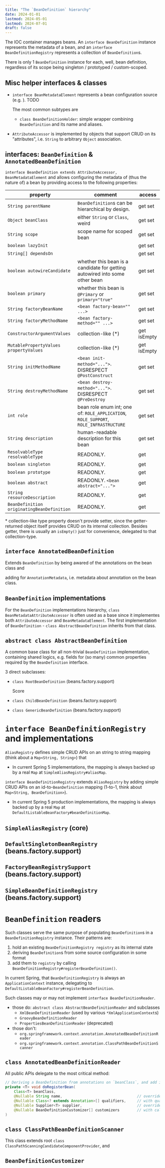 ```yaml
---
title: "The `BeanDefinition` hierarchy"
date: 2024-01-01
lastmod: 2024-05-01
lastmod: 2024-07-01
draft: false
---
```


The IOC container manages beans. An `interface BeanDefinition` instance represents the metadata of a bean, and an `interface BeanDefinitionRegistry` represents a collection of `BeanDefinition`s.

There is only 1 `BeanDefinition` instance for each, well, bean definition, regardless of its scope being singleton / prototyped / custom-scoped.

## Misc helper interfaces & classes

- `interface BeanMetadataElement` represents a bean configuration source (e.g. ). TODO

    The most common subtypes are
    - `class BeanDefinitionHolder`: simple wrapper combining `BeanDefinition` and its name and aliases.

- `AttributeAccessor` is implemented by objects that support CRUD on its "attributes", i.e. `String` to arbitrary `Object` association.

## interfaces: `BeanDefinition` & `AnnotatedBeanDefinition`

`interface BeanDefinition extends AttributeAccessor, BeanMetadataElement` and allows configuring the metadata of (thus the nature of)
a bean by providing access to the following properties:

| property                                   | comment                                                                               | access      |
|--------------------------------------------|---------------------------------------------------------------------------------------|-------------|
| `String parentName`                        | `BeanDefinition`s can be hierarchical by design.                                      | get set     |
| `Object beanClass`                         | either `String` or `Class`, weird                                                     | get set     |
| `String scope`                             | scope name for scoped bean                                                            | get set     |
| `boolean lazyInit`                         |                                                                                       | get set     |
| `String[] dependsOn`                       |                                                                                       | get set     |
| `boolean autowireCandidate`                | whether this bean is a candidate for getting autowired into some other bean           | get set     |
| `boolean primary`                          | whether this bean is `@Primary` or `primary="true"`                                   | get set     |
| `String factoryBeanName`                   | `<bean factory-bean="" ...>`                                                          | get set     |
| `String factoryMethodName`                 | `<bean factory-method="" ...>`                                                        | get set     |
| `ConstructorArgumentValues`                | collection-like (\*)                                                                  | get isEmpty |
| `MutablePropertyValues propertyValues`     | collection-like (\*)                                                                  | get isEmpty |
| `String initMethodName`                    | `<bean init-method="...">`. DISRESPECT `@PostConstruct`                               | get set     |
| `String destroyMethodName`                 | `<bean destroy-method="...">`. DISRESPECT `@PreDestroy`                               | get set     |
| `int role`                                 | bean role enum int; one of: `ROLE_APPLICATION`, `ROLE_SUPPORT`, `ROLE_INFRASTRUCTURE` | get set     |
| `String description`                       | human-readable description for this bean                                              | get set     |
| `ResolvableType resolvableType`            | READONLY.                                                                             | get         |
| `boolean singleton`                        | READONLY.                                                                             | get         |
| `boolean prototype`                        | READONLY.                                                                             | get         |
| `boolean abstract`                         | READONLY. `<bean abstract="...">`                                                                             | get         |
| `String resourceDescription`               | READONLY.                                                                             | get         |
| `BeanDefinition originatingBeanDefinition` | READONLY.                                                                             | get         |

\* collection-like type property doesn't provide setter, since the getter-returned object itself provides CRUD on its internal collection.
Besides getter, there is usually an `isEmpty()` just for convenience, delegated to that collection-type.

## `interface AnnotatedBeanDefinition`

Extends `BeanDefinition` by being awared of the annotations on the bean class and 

adding for `AnnotationMetadata`, i.e. metadata about annotation on the bean class.

## `BeanDefinition` implementations


For the `BeanDefinition` implementations hierarchy, `class BeanMetadataAttributeAccessor` is often used as a base since it implementes both `AttributeAccessor` and `BeanMetadataElement`. The first implementation of `BeanDefinition` - `class AbstractBeanDefinition` inherits from that class.

## `abstract class AbstractBeanDefinition` 

A common base class for all non-trivial `BeanDefinition` implementation, containing shared logics,
e.g. fields for (so many) common properties required by the `BeanDefinition` interface.

3 direct subclasses:
- `class RootBeanDefinition` (beans.factory.support)

    Score

- `class ChildBeanDefinition` (beans.factory.support)

    

- `class GenericBeanDefinition` (beans.factory.support)



`interface BeanDefinitionRegistry` and implementations
=============

`AliasRegistry` defines simple CRUD APIs on an string to string mapping (think about a `Map<String, String>`) that 
- In current Spring 5 implementations, the mapping is always backed up by a real `Map` at `SimpleAliasRegistry#aliasMap`.

`interface BeanDefinitionRegistry` extends `AliasRegistry` by adding simple CRUD APIs on an id-to-`BeanDefinition` mapping
(1-to-1, think about `Map<String, BeanDefinition>`).
- In current Spring 5 production implementations, the mapping is always backed up by a real `Map` at `DefaultListableBeanFactory#beanDefinitionMap`.

## `SimpleAliasRegistry` (core)

## `DefaultSingletonBeanRegistry` (beans.factory.support)

## `FactoryBeanRegistrySupport` (beans.factory.support)

## `SimpleBeanDefinitionRegistry` (beans.factory.support)




`BeanDefinition` readers 
===========

Such classes serve the same purpose of populating `BeanDefinition`s in a `BeanDefinitionRegistry` instance.
Their patterns are:
1. hold an existing `BeanDefinitionRegistry registry` as its internal state
2. deriving `BeanDefinition`s from some source configuration in some format
3. add them to `registry` by calling `BeanDefinitionRegistry#registerBeanDefinition()`.

In current Spring, that `BeanDefinitionRegistry` is always an `ApplicationContext` instance, delegating to `DefaultListableBeanFactory#registerBeanDefinition`.

Such classes may or may not implement `interface BeanDefinitionReader`.
- those do: `abstract class AbstractBeanDefinitionReader` and subclasses
    - `XmlBeanDefinitionReader` (used by various `*XmlApplicationContext`s)
    - `GroovyBeanDefinitionReader`
    - `PropertiesBeanDefinitionReader` (deprecated)
- those don't:
    - `org.springframework.context.annotation.AnnotatedBeanDefinitionReader`
    - `org.springframework.context.annotation.ClassPathBeanDefinitionScanner`

## `class AnnotatedBeanDefinitionReader`

All public APIs delegate to the most critical method: 

```java
// Deriving a BeanDefinition from annotations on `beanClass`, and add it to `registry`.
private <T> void doRegisterBean(
    Class<T> beanClass,
    @Nullable String name,                                  // override default bean id generated by `AnnotationBeanNameGenerator`
    @Nullable Class<? extends Annotation>[] qualifiers,     // with qualifiers
    @Nullable Supplier<T> supplier,                         // override default way of creating an `T` instance by `new T(...)`
    @Nullable BeanDefinitionCustomizer[] customizers        // with callbacks allowing client to modify the `BeanDefinition` created
)
```

## `class ClassPathBeanDefinitionScanner`

This class extends root `class ClassPathScanningCandidateComponentProvider`, and 



## `BeanDefinitionCustomizer`

